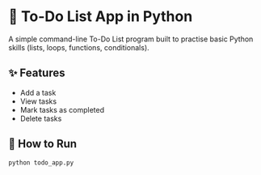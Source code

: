 # 📝 To-Do List App in Python

A simple command-line To-Do List program built to practise basic Python skills (lists, loops, functions, conditionals).

## ✨ Features
- Add a task  
- View tasks  
- Mark tasks as completed  
- Delete tasks  

## 🚀 How to Run
```bash
python todo_app.py
